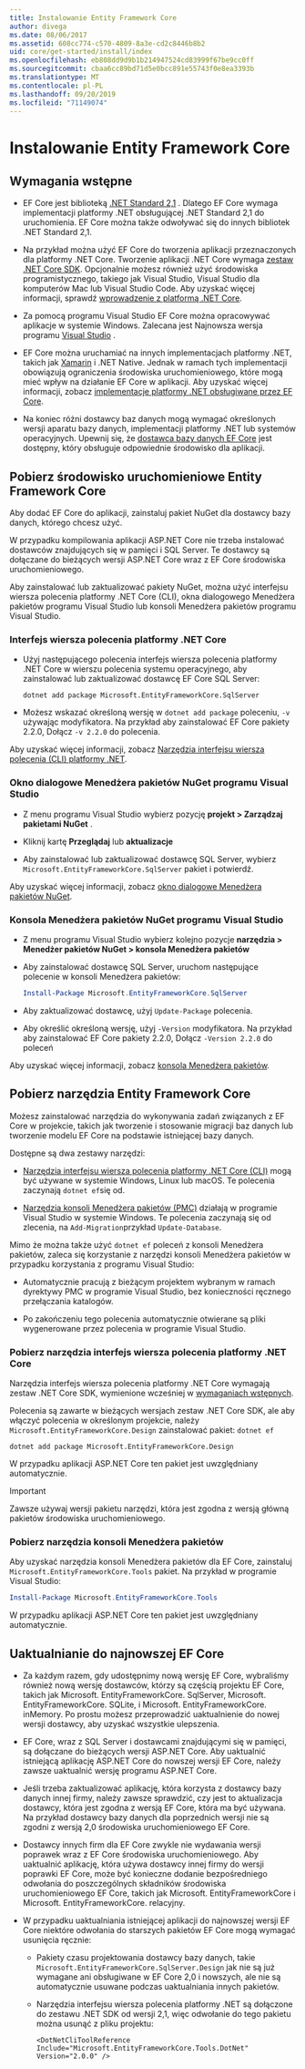 ```yaml
---
title: Instalowanie Entity Framework Core
author: divega
ms.date: 08/06/2017
ms.assetid: 608cc774-c570-4809-8a3e-cd2c8446b8b2
uid: core/get-started/install/index
ms.openlocfilehash: eb808dd9d9b1b214947524cd83999f67be9cc0ff
ms.sourcegitcommit: cbaa6cc89bd71d5e0bcc891e55743f0e8ea3393b
ms.translationtype: MT
ms.contentlocale: pl-PL
ms.lasthandoff: 09/20/2019
ms.locfileid: "71149074"
---
```

# <a name="installing-entity-framework-core"></a>Instalowanie Entity Framework Core

## <a name="prerequisites"></a>Wymagania wstępne

* EF Core jest biblioteką [.NET Standard 2,1](/dotnet/standard/net-standard) . Dlatego EF Core wymaga implementacji platformy .NET obsługującej .NET Standard 2,1 do uruchomienia. EF Core można także odwoływać się do innych bibliotek .NET Standard 2,1. 

* Na przykład można użyć EF Core do tworzenia aplikacji przeznaczonych dla platformy .NET Core. Tworzenie aplikacji .NET Core wymaga [zestaw .NET Core SDK](https://dotnet.microsoft.com/download). Opcjonalnie możesz również użyć środowiska programistycznego, takiego jak Visual Studio, Visual Studio dla komputerów Mac lub Visual Studio Code. Aby uzyskać więcej informacji, sprawdź [wprowadzenie z platformą .NET Core](/dotnet/core/get-started).

* Za pomocą programu Visual Studio EF Core można opracowywać aplikacje w systemie Windows. Zalecana jest Najnowsza wersja programu [Visual Studio](https://visualstudio.microsoft.com/vs) .

* EF Core można uruchamiać na innych implementacjach platformy .NET, takich jak [Xamarin](https://dotnet.microsoft.com/apps/xamarin) i .NET Native. Jednak w ramach tych implementacji obowiązują ograniczenia środowiska uruchomieniowego, które mogą mieć wpływ na działanie EF Core w aplikacji. Aby uzyskać więcej informacji, zobacz [implementacje platformy .NET obsługiwane przez EF Core](xref:core/platforms/index).

* Na koniec różni dostawcy baz danych mogą wymagać określonych wersji aparatu bazy danych, implementacji platformy .NET lub systemów operacyjnych. Upewnij się, że [dostawca bazy danych EF Core](xref:core/providers/index) jest dostępny, który obsługuje odpowiednie środowisko dla aplikacji.

## <a name="get-the-entity-framework-core-runtime"></a>Pobierz środowisko uruchomieniowe Entity Framework Core

Aby dodać EF Core do aplikacji, zainstaluj pakiet NuGet dla dostawcy bazy danych, którego chcesz użyć.

W przypadku kompilowania aplikacji ASP.NET Core nie trzeba instalować dostawców znajdujących się w pamięci i SQL Server. Te dostawcy są dołączane do bieżących wersji ASP.NET Core wraz z EF Core środowiska uruchomieniowego.  

Aby zainstalować lub zaktualizować pakiety NuGet, można użyć interfejsu wiersza polecenia platformy .NET Core (CLI), okna dialogowego Menedżera pakietów programu Visual Studio lub konsoli Menedżera pakietów programu Visual Studio.

### <a name="net-core-cli"></a>Interfejs wiersza polecenia platformy .NET Core

* Użyj następującego polecenia interfejs wiersza polecenia platformy .NET Core w wierszu polecenia systemu operacyjnego, aby zainstalować lub zaktualizować dostawcę EF Core SQL Server:

  ``` Console
  dotnet add package Microsoft.EntityFrameworkCore.SqlServer
  ```

* Możesz wskazać określoną wersję w `dotnet add package` poleceniu, `-v` używając modyfikatora. Na przykład aby zainstalować EF Core pakiety 2.2.0, Dołącz `-v 2.2.0` do polecenia.

Aby uzyskać więcej informacji, zobacz [Narzędzia interfejsu wiersza polecenia (CLI) platformy .NET](/dotnet/core/tools/).

### <a name="visual-studio-nuget-package-manager-dialog"></a>Okno dialogowe Menedżera pakietów NuGet programu Visual Studio

* Z menu programu Visual Studio wybierz pozycję **projekt > Zarządzaj pakietami NuGet** .

* Kliknij kartę **Przeglądaj** lub **aktualizacje**

* Aby zainstalować lub zaktualizować dostawcę SQL Server, wybierz `Microsoft.EntityFrameworkCore.SqlServer` pakiet i potwierdź.

Aby uzyskać więcej informacji, zobacz [okno dialogowe Menedżera pakietów NuGet](/nuget/tools/package-manager-ui).

### <a name="visual-studio-nuget-package-manager-console"></a>Konsola Menedżera pakietów NuGet programu Visual Studio

* Z menu programu Visual Studio wybierz kolejno pozycje **narzędzia > Menedżer pakietów NuGet > konsola Menedżera pakietów**

* Aby zainstalować dostawcę SQL Server, uruchom następujące polecenie w konsoli Menedżera pakietów:

  ``` PowerShell  
  Install-Package Microsoft.EntityFrameworkCore.SqlServer
  ```
* Aby zaktualizować dostawcę, użyj `Update-Package` polecenia.

* Aby określić określoną wersję, użyj `-Version` modyfikatora. Na przykład aby zainstalować EF Core pakiety 2.2.0, Dołącz `-Version 2.2.0` do poleceń

Aby uzyskać więcej informacji, zobacz [konsola Menedżera pakietów](/nuget/tools/package-manager-console).

## <a name="get-the-entity-framework-core-tools"></a>Pobierz narzędzia Entity Framework Core

Możesz zainstalować narzędzia do wykonywania zadań związanych z EF Core w projekcie, takich jak tworzenie i stosowanie migracji baz danych lub tworzenie modelu EF Core na podstawie istniejącej bazy danych.

Dostępne są dwa zestawy narzędzi:

* [Narzędzia interfejsu wiersza polecenia platformy .NET Core (CLI)](xref:core/miscellaneous/cli/dotnet) mogą być używane w systemie Windows, Linux lub macOS. Te polecenia zaczynają `dotnet ef`się od. 

* [Narzędzia konsoli Menedżera pakietów (PMC)](xref:core/miscellaneous/cli/powershell) działają w programie Visual Studio w systemie Windows. Te polecenia zaczynają się od zlecenia, na `Add-Migration`przykład `Update-Database`.

Mimo że można także użyć `dotnet ef` poleceń z konsoli Menedżera pakietów, zaleca się korzystanie z narzędzi konsoli Menedżera pakietów w przypadku korzystania z programu Visual Studio:

* Automatycznie pracują z bieżącym projektem wybranym w ramach dyrektywy PMC w programie Visual Studio, bez konieczności ręcznego przełączania katalogów.  

* Po zakończeniu tego polecenia automatycznie otwierane są pliki wygenerowane przez polecenia w programie Visual Studio.

<a name="cli"></a>

### <a name="get-the-net-core-cli-tools"></a>Pobierz narzędzia interfejs wiersza polecenia platformy .NET Core

Narzędzia interfejs wiersza polecenia platformy .NET Core wymagają zestaw .NET Core SDK, wymienione wcześniej w [wymaganiach wstępnych](#prerequisites).

Polecenia są zawarte w bieżących wersjach zestaw .NET Core SDK, ale aby włączyć polecenia w określonym projekcie, należy `Microsoft.EntityFrameworkCore.Design` zainstalować pakiet: `dotnet ef`

``` Console 
dotnet add package Microsoft.EntityFrameworkCore.Design 
``` 

W przypadku aplikacji ASP.NET Core ten pakiet jest uwzględniany automatycznie.

> [!IMPORTANT]      
> Zawsze używaj wersji pakietu narzędzi, która jest zgodna z wersją główną pakietów środowiska uruchomieniowego.

### <a name="get-the-package-manager-console-tools"></a>Pobierz narzędzia konsoli Menedżera pakietów

Aby uzyskać narzędzia konsoli Menedżera pakietów dla EF Core, zainstaluj `Microsoft.EntityFrameworkCore.Tools` pakiet. Na przykład w programie Visual Studio:

``` PowerShell  
Install-Package Microsoft.EntityFrameworkCore.Tools
``` 

W przypadku aplikacji ASP.NET Core ten pakiet jest uwzględniany automatycznie.

## <a name="upgrading-to-the-latest-ef-core"></a>Uaktualnianie do najnowszej EF Core

* Za każdym razem, gdy udostępnimy nową wersję EF Core, wybraliśmy również nową wersję dostawców, którzy są częścią projektu EF Core, takich jak Microsoft. EntityFrameworkCore. SqlServer, Microsoft. EntityFrameworkCore. SQLite, i Microsoft. EntityFrameworkCore. inMemory. Po prostu możesz przeprowadzić uaktualnienie do nowej wersji dostawcy, aby uzyskać wszystkie ulepszenia. 

* EF Core, wraz z SQL Server i dostawcami znajdującymi się w pamięci, są dołączane do bieżących wersji ASP.NET Core. Aby uaktualnić istniejącą aplikację ASP.NET Core do nowszej wersji EF Core, należy zawsze uaktualnić wersję programu ASP.NET Core.

* Jeśli trzeba zaktualizować aplikację, która korzysta z dostawcy bazy danych innej firmy, należy zawsze sprawdzić, czy jest to aktualizacja dostawcy, która jest zgodna z wersją EF Core, która ma być używana. Na przykład dostawcy bazy danych dla poprzednich wersji nie są zgodni z wersją 2,0 środowiska uruchomieniowego EF Core.

* Dostawcy innych firm dla EF Core zwykle nie wydawania wersji poprawek wraz z EF Core środowiska uruchomieniowego. Aby uaktualnić aplikację, która używa dostawcy innej firmy do wersji poprawki EF Core, może być konieczne dodanie bezpośredniego odwołania do poszczególnych składników środowiska uruchomieniowego EF Core, takich jak Microsoft. EntityFrameworkCore i Microsoft. EntityFrameworkCore. relacyjny.

* W przypadku uaktualniania istniejącej aplikacji do najnowszej wersji EF Core niektóre odwołania do starszych pakietów EF Core mogą wymagać usunięcia ręcznie:

  * Pakiety czasu projektowania dostawcy bazy danych, takie `Microsoft.EntityFrameworkCore.SqlServer.Design` jak nie są już wymagane ani obsługiwane w EF Core 2,0 i nowszych, ale nie są automatycznie usuwane podczas uaktualniania innych pakietów.

  * Narzędzia interfejsu wiersza polecenia platformy .NET są dołączone do zestawu .NET SDK od wersji 2,1, więc odwołanie do tego pakietu można usunąć z pliku projektu:

    ```
    <DotNetCliToolReference Include="Microsoft.EntityFrameworkCore.Tools.DotNet" Version="2.0.0" />
    ```

